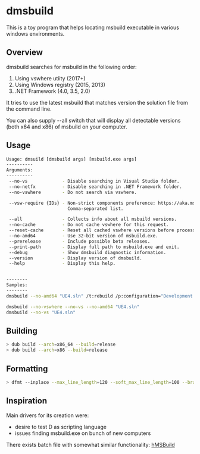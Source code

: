 # dmsbuild

This is a toy program that helps locating msbuild executable in various windows environments.

## Overview

dmsbuild searches for msbuild in the following order:

1. Using vswhere utiity (2017+)
2. Using Windows registry (2015, 2013)
3. .NET Framework (4.0, 3.5, 2.0)

It tries to use the latest msbuild that matches version the solution file from the command line.

You can also supply --all switch that will display all detectable versions (both x64 and x86) of 
msbuild on your computer. 

## Usage

```sh
Usage: dmsuild [dmsbuild args] [msbuild.exe args]
----------
Arguments:
----------
 --no-vs             - Disable searching in Visual Studio folder.
 --no-netfx          - Disable searching in .NET Framework folder.
 --no-vswhere        - Do not search via vswhere.

 --vsw-require {IDs} - Non-strict components preference: https://aka.ms/vs/workloads
                       Comma-separated list.

 --all               - Collects info about all msbuild versions.
 --no-cache          - Do not cache vswhere for this request.
 --reset-cache       - Reset all cached vswhere versions before processing.
 --no-amd64          - Use 32-bit version of msbuild.exe.
 --prerelease        - Include possible beta releases.
 --print-path        - Display full path to msbuild.exe and exit.
 --debug             - Show dmsbuild diagnostic information.
 --version           - Display version of dmsbuild.
 --help              - Display this help.


--------
Samples:
--------
dmsbuild --no-amd64 "UE4.sln" /t:rebuild /p:configuration="Development Editor"

dmsbuild --no-vswhere --no-vs --no-amd64 "UE4.sln"
dmsbuild --no-vs "UE4.sln"
```

## Building

```sh
> dub build --arch=x86_64 --build=release
> dub build --arch=x86 --build=release
```

## Formatting

```sh
> dfmt --inplace --max_line_length=120 --soft_max_line_length=100 --brace_style=allman source/main.d
```

## Inspiration

Main drivers for its creation were:

* desire to test D as scripting language
* issues finding msbuild.exe on bunch of new computers

There exists batch file with somewhat similar functionality: [hMSBuild](https://github.com/3F/hMSBuild)


